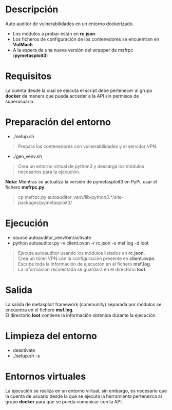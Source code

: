 # Descripción
Auto auditor de vulnerabilidades en un entorno dockerizado. 
- Los módulos a probar están en **rc.json**.
- Los ficheros de configuración de los contenedores se encuentran en **VulMach**.
- A la espera de una nueva versión del wrapper de msfrpc (**pymetasploit3**)

# Requisitos
La cuenta desde la cual se ejecuta el script debe pertenecer al grupo **docker** de manera
que pueda acceder a la API sin permisos de superusuario.

# Preparación del entorno
- ./setup.sh
> Prepara los contenedores con vulnerabilidades y el servidor VPN.
- ./gen\_venv.sh
> Crea un entorno virtual de python3 y descarga los módulos necesarios para la ejecución.


**Nota:** Mientras se actualiza la versión de pymetasploit3 en PyPi, usar el fichero **msfrpc.py**.
> cp msfrpc.py autoauditor\_venv/lib/python3.*/site-packages/pymetasploit3/

# Ejecución
- source autoauditor\_venv/bin/activate
- python autoauditor.py -v client.ovpn -r rc.json -o msf.log -d loot
> Ejecuta autoauditor usando los módulos listados en **rc.json**.  
> Crea un túnel VPN con la configuración presente en **client.ovpn**.  
> Escribe toda la información de ejecución en el fichero **msf.log**.  
> La información recolectada se guardará en el directorio **loot**.  

# Salida
La salida de metasploit framework (community) separada por módulos se encuentra en el fichero **msf.log**.  
El directorio **loot** contiene la información obtenida durante la ejecución.

# Limpieza del entorno
- deactivate
- ./setup.sh -s

# Entornos virtuales
La ejecución se realiza en un entorno virtual, sin embargo, es necesario que la cuenta de usuario desde 
la que se ejecuta la herramienta pertenezca al grupo **docker** para que se pueda comunicar
con la API.
